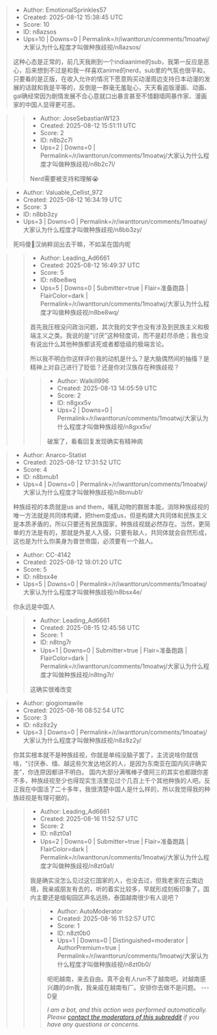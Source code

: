 > - Author: EmotionalSprinkles57
> - Created: 2025-08-12 15:38:45 UTC
> - Score: 10
> - ID: n8azsos
> - Ups=10 | Downs=0 | Permalink=/r/iwanttorun/comments/1moatwj/大家认为什么程度才叫做种族歧视/n8azsos/
>
> 这种心态是正常的，前几天我刷到一个indiaanime的sub，我第一反应是恶心，后来想到不过是和我一样喜欢anime的nerd，sub里的气氛也很平和，只要看的是正版，在收入允许的情况下愿意购买动漫周边支持日本动漫的发展的话就和我是平等的，反倒是一群毫无羞耻心，天天看盗版漫画、动画、gal确经常因为剧情发展不合心意就口出暴言甚至不惜翻墙网暴作家、漫画家的中国人显得更可恶。

>> - Author: JoseSebastianW123
>> - Created: 2025-08-12 15:51:11 UTC
>> - Score: 2
>> - ID: n8b2c7l
>> - Ups=2 | Downs=0 | Permalink=/r/iwanttorun/comments/1moatwj/大家认为什么程度才叫做种族歧视/n8b2c7l/
>>
>> Nerd需要被支持和理解😭

> - Author: Valuable_Cellist_972
> - Created: 2025-08-12 16:34:19 UTC
> - Score: 3
> - ID: n8bb3zy
> - Ups=3 | Downs=0 | Permalink=/r/iwanttorun/comments/1moatwj/大家认为什么程度才叫做种族歧视/n8bb3zy/
>
> 死吗傻🐶汉纳粹润出去干嘛，不如呆在国内呢

>> - Author: Leading_Ad6661
>> - Created: 2025-08-12 16:49:37 UTC
>> - Score: 5
>> - ID: n8be8wq
>> - Ups=5 | Downs=0 | Submitter=true | Flair=准备跑路 | FlairColor=dark | Permalink=/r/iwanttorun/comments/1moatwj/大家认为什么程度才叫做种族歧视/n8be8wq/
>>
>> 首先我压根没问政治问题，其次我的文字也没有涉及到民族主义和极端主义之类。我说的是“讨厌”这种轻度词，而不是赶尽杀绝；我也没有说出什么其他种族都该死或者都低级的极端言论。
>> 
>> 所以我不明白你这样评价我的动机是什么？是大脑偶然间的抽搐？是精神上对自己进行了贬低？还是你对汉族存在种族歧视？

>>> - Author: Walkill996
>>> - Created: 2025-08-13 14:05:59 UTC
>>> - Score: 2
>>> - ID: n8gxx5v
>>> - Ups=2 | Downs=0 | Permalink=/r/iwanttorun/comments/1moatwj/大家认为什么程度才叫做种族歧视/n8gxx5v/
>>>
>>> 破案了，看看回复发现确实有精神病

> - Author: Anarco-Statist
> - Created: 2025-08-12 17:31:52 UTC
> - Score: 4
> - ID: n8bmub1
> - Ups=4 | Downs=0 | Permalink=/r/iwanttorun/comments/1moatwj/大家认为什么程度才叫做种族歧视/n8bmub1/
>
> 种族歧视的本质就是us and them，哺乳动物的群居本能，消除种族歧视的唯一方法就是共同体构建，把them变成us，但是构建大共同体和民族主义是本质矛盾的，所以只要还有民族国家，种族歧视就必然存在。当然，更简单的方法是有的，那就是外星人入侵，只要有敌人，共同体就会自然形成，这也是为什么你美身为普世帝国，必须要有一个敌人。

> - Author: CC-4142
> - Created: 2025-08-12 18:01:20 UTC
> - Score: 5
> - ID: n8bsx4e
> - Ups=5 | Downs=0 | Permalink=/r/iwanttorun/comments/1moatwj/大家认为什么程度才叫做种族歧视/n8bsx4e/
>
> 你永远是中国人

>> - Author: Leading_Ad6661
>> - Created: 2025-08-15 12:45:56 UTC
>> - Score: 1
>> - ID: n8tng7r
>> - Ups=1 | Downs=0 | Submitter=true | Flair=准备跑路 | FlairColor=dark | Permalink=/r/iwanttorun/comments/1moatwj/大家认为什么程度才叫做种族歧视/n8tng7r/
>>
>> 这确实很难改变

> - Author: giogiomawile
> - Created: 2025-08-16 08:52:54 UTC
> - Score: 3
> - ID: n8z8z2y
> - Ups=3 | Downs=0 | Permalink=/r/iwanttorun/comments/1moatwj/大家认为什么程度才叫做种族歧视/n8z8z2y/
>
> 你其实根本就不是种族歧视，你就是单纯没脑子罢了，主流说啥你就信啥，“讨厌泰、缅、越这些欠发达地区的人，是因为东南亚在国内风评确实差”，你连原因都讲不明白。
> 国内大部分满嘴棒子倭阿三的其实也都跟你差不多，种族歧视至少也得现实生活里见过个几百上千个其他种族的人吧。反正我在中国活了二十多年，我很清楚中国人是什么样的，所以我觉得我的种族歧视是有理可据的。

>> - Author: Leading_Ad6661
>> - Created: 2025-08-16 11:52:57 UTC
>> - Score: 2
>> - ID: n8zt0a1
>> - Ups=2 | Downs=0 | Submitter=true | Flair=准备跑路 | FlairColor=dark | Permalink=/r/iwanttorun/comments/1moatwj/大家认为什么程度才叫做种族歧视/n8zt0a1/
>>
>> 我是确实没怎么见过这仨国家的人，也没去过，但我老家在云南边境，我亲戚朋友有去的，听的着实比较多，早就形成刻板印象了。国内主要还是缅甸园区声名远扬，泰国越南很少有人说吧？

>>> - Author: AutoModerator
>>> - Created: 2025-08-16 11:52:57 UTC
>>> - Score: 1
>>> - ID: n8zt0b0
>>> - Ups=1 | Downs=0 | Distinguished=moderator | AuthorPremium=true | Permalink=/r/iwanttorun/comments/1moatwj/大家认为什么程度才叫做种族歧视/n8zt0b0/
>>>
>>> 呃呃越南，来去自由。真不会有人run不了越南吧。对越南感兴趣的dm我，我亲戚在越南有厂。安排你去做不是问题。 ---D皇
>>> 
>>> *I am a bot, and this action was performed automatically. Please [contact the moderators of this subreddit](/message/compose/?to=/r/iwanttorun) if you have any questions or concerns.*
